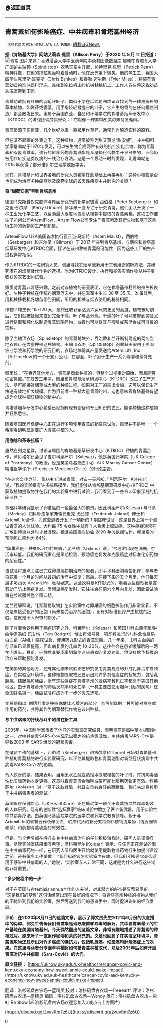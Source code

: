 ###  [:house:返回首頁](https://github.com/ourhimalayas/txt)
---


## 青蒿素如何影响癌症、中共病毒和肯塔基州经济
` 洛杉矶盘古农场 HIMALAYA LA PANGU` [轉載自GNews](https://gnews.org/zh-hans/1524709/)

**据《肯塔基大学》网站艾莉森·佩里（Allison Perry）于2020 年 8 月 11 日报道：**
![](https://assets.gnews.org/wp-content/uploads/2021/09/azzyo-qkaoc-1.jpg)青蒿 图片来源：香港浸会大学中医药学院中药材图像数据库
晨曦在肯塔基大学广阔的主轴顶（Spindletop）农场天空中升起，帕特里克·佩里（Patrick Perry）精神抖擞，在他的拖拉机轰鸣着启动时，他在反光罩下微笑。他的学生工，英国大四学生克里斯·班克斯（Chris Bankes）和泰勒·迈尔斯（Tyler Miles），将装有青蒿幼苗的泡沫塑料浮床，连接到拖拉机上的机械移栽机上。工作人员在将这些幼苗从温室带到田间。

青蒿幼苗拥有纤细的羽毛状叶子，类似于您在后院花园中可以找到的一种更瘦长的草本植物，如欧芹或香菜。用手指轻轻揉搓它的叶子，它产生的香气在任何蜡烛制造厂都会散发出来。隶属于英国农业、食品和环境学院的肯塔基烟草研发中心（KTRDC）的研究协调员佩里说：“ 它就像一棵非常甜美的薄荷圣诞树。”

青蒿起源于东南亚，几个世纪以来一直被用作草药，通常作为酿造饮料的原料。

但在其不起眼的外表之下，这种植物，通常被称为甜艾草或“甜安妮”， 由中国科学家屠呦呦于1970年发现，可以被生物合成两种有效的抗疟疾化合物，称为青蒿素和双氢青蒿素。流行的疟疾药物青蒿琥酯是从这些化合物中开发出来的，至今仍被用作疟疾这类疾病的一线治疗方法。这是一个轰动一时的发现，让屠呦呦在 2015 年获得了部分诺贝尔生理学或医学奖。

现在，肯塔基州和世界各地的研究人员希望在此基础上再接再厉：这种小植物是否也能成为治疗多种癌症以及席卷全球的毁灭性疾病中共肺炎的关键？

**将“甜蜜安妮”带到肯塔基州**

德国马克斯普朗克胶体与界面研究所的化学家彼得·西伯格（Peter Seeberger）和克里·吉尔摩 （Kerry Gilmore）多年来一直专注于研究青蒿。他们团队开发了一种工业光化学工艺，以帮助最大限度地提高从植物中提取的青蒿素量。这项工作催生了初创公司ArtemiFlow，ArtemiFlow公司专注于青蒿素及其衍生物和基于这些衍生物的药物的生产和销售。

ArtemiFlow USA美国首席执行官亚当·马斯特（Adam Maust），西伯格（Seeberger）和吉尔摩（Gilmore）于 2017 年来到肯塔基州，与烟农和肯塔基烟草研发中心KTRDC会面，探讨在该州种植青蒿的可能性，因为这些工厂的生产过程非常相似。

作为KTRDC的一名研究人员，佩里寻找将烟草重新用于其他用途的新方法，并研究潜在的烟草替代作物的选择。他为KTRDC设计、执行和报告实验作物从种子到收获的农艺田间试验。

佩里对青蒿非常感兴趣，之前对该植物的研究表明，它在肯塔基州相邻的州生长良好。生种子种植在传统的烟草浮床中，并在温室中生长 30 至 35 天。准备好后，用机械移栽机将幼苗带到田间，所用的机械与烟农使用的机器相同。

作物平均生长 115-120 天，最终在收获前达到六英尺或更高的高度。植物被切割后，它们就被挂起来直到完全干燥，叶子与茎分离。干燥的叶子可以被带到实验室进行提取和纯化以制造青蒿琥酯药物，或者也可以将其与咖啡或茶混合成可消费的饮料。

除了主轴顶农场（Spindletop）的青蒿地块外，乔治敦和兰开斯特附近的两名当地农民正在大量种植这种植物。主轴顶农场（Spindletop）的收获主要用于英国农业学院和药学院的研究目的。农场地块将其产量发送给ArtemiLife, Inc.（ArtemiFlow 的一个分支）公司，在那里，叶子用于生产一系列咖啡和茶补充剂。

佩里说：“在世界其他地方，青蒿是商业种植的，但整个过程相对原始，而且是劳动密集型。”在过去三年中，佩里和肯塔基烟草研发中心（KTDRC）改进了生产方法，尽可能接近烟草或大麻的种植过程。如果对工厂的需求增加，这可以保证生产快速有效地扩大规模。作为目前唯一种植大量青蒿的州，这也意味着肯塔基州有望成为全球种植该植物的新中心。

肯塔基烟草研发中心希望已经拥有现有设备和专业知识的农民，能够种植这种植物并且熟悉它。

随着英国医疗保健中心正在进行多项使用青蒿的新临床试验，佩里并不是唯一一个希望看到明显需要扩大青蒿种植的人。

**用咖啡和茶来抗癌？**

虽然在列克星敦，讨论与周围的肯塔基烟草研发中心（KTRDC）种植的青蒿合作，泽贝格尔还会见了吉尔科莱萨尔（Kolesar），他是英国药学院（UK College of Pharmacy）的教授，也是英国马基癌症中心（UK Markey Cancer Center）精准医学诊所（Precision Medicine Clinic）的行政主管。

“在这次合作之前，我从未听说过青蒿，对它一无所知，” 科莱萨尔（Kolesar）说，“我的实验室有许多抗癌模型，我们能够从肯塔基烟草研发中心 (KTRDC) 中获取植物提取物并在我们的实验室中进行试验，我们看到了一些令人印象深刻的抗癌活性。”

基础科学研究显示了卵巢癌的一些最强大的前景，因此科莱萨尔(Kolesar) 与马基（Markey）妇科肿瘤学家弗雷德里克·尤兰德（Frederick Ueland）博士和ArtemiLife合作，为这些患者开发了一项新的 1 期临床试验—这是世界上第一个测试青蒿的人体试验。大约每 75 名女性中就有 1 人会患上卵巢癌，这种癌症通常在扩散到卵巢以外时才被发现。根据美国癌症协会 2020 年的数据估计，卵巢癌的预测死亡率约为 64%。

“卵巢癌是一种难以治疗的疾病，” 尤兰德（Ueland）说，“它通常出现在晚期，存活率较低。我们的研究重点是早期检测、预防癌症复发和克服癌症对标准化疗药物的耐药性。”

该试验将重点关注已完成卵巢癌初期治疗的患者，即手术和细胞毒性化疗，参与者将花费一个月的时间从最初的治疗中恢复；然后，在接下来的五个月里，他们每天最多喝四次 ArtemiLife、咖啡或茶。这些饮料是K杯形式的，看看这些提取物是否有助于防止癌症复发。当卵巢癌复发时，它往往会在前六个月内复发，因此该试验旨在尝试覆盖整个窗口期。

尤兰德解释说，“【青蒿提取物】在实验室中对卵巢癌的细胞杀伤作用非常显着，不仅是未接受化疗的细胞（尚未接受治疗的细胞），还有对标准化疗产生抗性的细胞。这就是令人兴奋的部分。”

除了将混合饮料用于癌症研究之外，科莱萨尔（Kolesar）和英国儿科血液学家/肿瘤学家汤姆·巴吉特（Tom Badgett）博士将领导另一项即将进行的儿科急性髓系白血病（AML）临床试验，使用药丸形式的青蒿琥酯。几十年来，儿科白血病的存活率已显着提高，但疾病复发的几率为 10-20%，这往往会在患者缓解后的一两年内发生。目前，护理标准要求密切监测这些患者的复发迹象，但没有给予积极的治疗来帮助预防复发。

在美国的其他地方，还有其他临床试验正在研究使用青蒿制成的外用乳膏治疗宫颈癌。在实验室环境中，这种植物提取物还显示出对许多其他癌症的抵抗力，包括乳腺癌、结肠癌和肺癌，所有这些癌症在肯塔基州的发病率和死亡率都高于美国其他地区。由于肯塔基州的肺癌发病率和死亡率（一种主要由使用烟草引起的疾病）在全国排名第一，肺癌试验将成为下一步的优先选项。

尤兰德指出, 新药开发是肿瘤保健让人着迷的部分，有可能找到一种可能对癌症起作用的药剂，并将其作为烟草替代作物在该州种植。

**与中共病毒的持续战斗中的潜在新工具**

2005年，中国科学家发表了他们的实验室研究结果，表明青蒿是四种草本提取物之一，对中共病毒SARS-CoV显示出强大的抗病毒活性，中共病毒SARS-CoV是导致2003 年 SARS 爆发的冠状病毒。

在这项工作的基础上，西伯格（Seeberger）和吉尔摩(Gilmore) 开始对肯塔基州种植的青蒿植物进行实验室研究，以评估其提取物和青蒿琥酯对新型冠状病毒中共病毒SARS-CoV-2的影响。

令人惊讶的是，结果表明，当用无水乙醇或蒸馏水提取植物的叶子时，其抗病毒活性比实际药物本身更强，这意味着青蒿混合咖啡或茶可能比服用药物更有效。科莱萨尔（Kolesar）说：“基于这些发现，并且它具有良好的耐受性，我们决定将其用于中共病毒患者的测试。”

英国医疗保健中心（UK HealthCare）正在启动第一项关于青蒿抗中共病毒功效的人体研究。现有的创新性“选择赢家”临床试验中增加了两个新武器，用于实验性中共病毒疗法，由英国马基癌症学院的医学院和药学院教员领导。基于与ArtemiLife的现有合作伙伴关系，临床试验的新分支将测试植物提取物（混合咖啡和茶）和药物青蒿琥酯的有效性。

但是，当全世界都在呼吁有关中共病毒治疗的任何积极消息时，研究人员谨慎行事。尽管实验室结果很有希望，但科莱萨尔(Kolesar) 表示，与任何正在测试的潜在中共病毒药物一样，在研究人员和医生开始就使用提取物或药物衍生物提出建议之前，还有很多工作要做。 “我们知道它在实验室中有效，但我们不知道它是否适用于感染中共病毒的人，”她说，“实验室与人非常不同，这就是为什么进行这些试验非常重要。”

**“多步旅程中的一步”**

对于在英国与Artemisia annua合作的人来说，对其潜力的兴奋是显而易见的。 “这是我们的梦想”这句话经常出现在最好的情况下：将肯塔基州种植的植物从我们的田地带到我们的实验室，然后再送到我们的患者手中，同时促进该州的经济发展。

**评论：在2020年8月11日的这篇文章，展示了郭文贵先生2021年9月份的大直播中的内容。郭先生告诉我们青蒿素是治疗疫苗和病毒的解药，其中青蒿素最大的生产基地在美国肯塔基州。今天偶然翻出的这篇文章，非常有趣地描述了青蒿素的种植过程。原来叶子一直用作咖啡和茶的补充剂。文章也回顾了在实验室环境中，青蒿提取物还显示出对许多癌症的抵抗力，包括乳腺癌、结肠癌和肺癌癌症上的效果。在这里与读者分享烟草种植将如何被青蒿种植取代，以及2005年后如何开启青蒿对抗中共病毒（Sars-Covid）的大门。**

**原文链接：**
[https://uknow.uky.edu/uk-healthcare/cancer-covid-and-kentucky-economy-how-sweet-annie-could-make-impact](https://uknow.uky.edu/uk-healthcare/cancer-covid-and-kentucky-economy-how-sweet-annie-could-make-impact)

翻译：洛杉矶盘古农场—蓝精灵
校对：洛杉矶盘古农场—Freeearth
评论：洛杉矶盘古农场—蓝精灵
编辑：洛杉矶盘古农场—Wendy
发布 : 洛杉矶盘古农场 – 彩虹 Rainbow
![](https://assets.gnews.org/wp-content/uploads/2021/03/WhatsApp-Image-2021-06-26-at-22.05.30.jpeg)
洛杉矶盘古农场欢迎您加入:(或点击上方图片）

[https://discord.gg/2vuvRm7z6U](https://discord.gg/2vuvRm7z6U)

0
